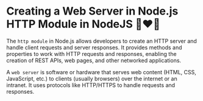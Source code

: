 # Creating a Web Server in Node.js HTTP Module in NodeJS 🚀❤️‍🔥

The `http module` in Node.js allows developers to create an HTTP server and handle client requests and server responses. It provides methods and properties to work with HTTP requests and responses, enabling the creation of REST APIs, web pages, and other networked applications.

A `web server` is software or hardware that serves web content (HTML, CSS, JavaScript, etc.) to clients (usually browsers) over the internet or an intranet. It uses protocols like HTTP/HTTPS to handle requests and responses.
